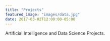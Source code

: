 ```yaml
---
title: "Projects"
featured_image: "images/data.jpg"
date: 2017-03-02T12:00:00-05:00
---
```


Artificial Intelligence and Data Science Projects.
